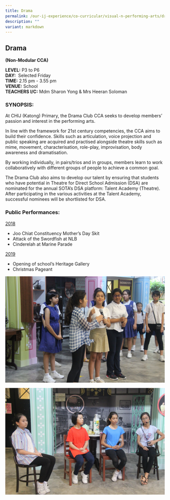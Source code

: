 ```yaml
---
title: Drama
permalink: /our-ij-experience/co-curricular/visual-n-performing-arts/drama/
description: ""
variant: markdown
---
```

## Drama

**(Non-Modular CCA)**

**LEVEL:**&nbsp;P3 to P6<br>
**DAY:**&nbsp; Selected Friday<br>
**TIME:**&nbsp;2.15 pm - 3.55 pm<br>
**VENUE:**&nbsp;School<br>
**TEACHERS I/C:**&nbsp;Mdm Sharon Yong &amp; Mrs Heeran Soloman

### SYNOPSIS:


At CHIJ (Katong) Primary, the Drama Club CCA seeks to develop members’ passion and interest in the performing arts.

In line with the framework for 21st century competencies, the CCA aims to build
their confidence. Skills such as articulation, voice projection and public speaking are acquired and practised alongside theatre skills such as mime, movement,
characterisation, role-play, improvisation, body awareness and dramatisation.

By working individually, in pairs/trios and in groups, members learn to work
collaboratively with different groups of people to achieve a common goal.

The Drama Club also aims to develop our talent by ensuring that students who have potential in Theatre for Direct School Admission (DSA) are nominated for the
annual SOTA’s DSA platform: Talent Academy (Theatre). After participating in the
various activities at the Talent Academy, successful nominees will be shortlisted for
DSA.

### Public Performances:


<u>2018</u>

*   Joo Chiat Constituency Mother’s Day Skit
*   Attack of the Swordfish at NLB
*   Cinderelah at Marine Parade

  

<u>2019</u>

*   Opening of school’s Heritage Gallery
*   Christmas Pageant


![](/images/Co%20Curricular/Drama_1.jpg)

![](/images/Co%20Curricular/Drama_2.jpg)